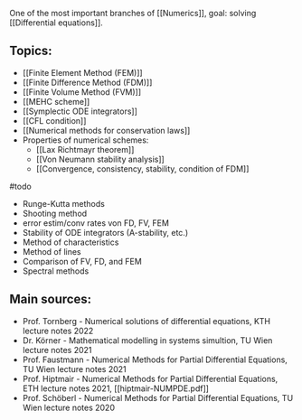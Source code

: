 One of the most important branches of [[Numerics]], goal: solving [[Differential equations]].


## Topics:
- [[Finite Element Method (FEM)]]
- [[Finite Difference Method (FDM)]]
- [[Finite Volume Method (FVM)]]
- [[MEHC scheme]]
- [[Symplectic ODE integrators]]
- [[CFL condition]]
- [[Numerical methods for conservation laws]]
- Properties of numerical schemes:
	- [[Lax Richtmayr theorem]]
	- [[Von Neumann stability analysis]]
	- [[Convergence, consistency, stability, condition of FDM]]


#todo 
- Runge-Kutta methods
- Shooting method
- error estim/conv rates von FD, FV, FEM
- Stability of ODE integrators (A-stability, etc.)
- Method of characteristics
- Method of lines
- Comparison of FV, FD, and FEM
- Spectral methods


## Main sources:
- Prof. Tornberg - Numerical solutions of differential equations, KTH lecture notes 2022
- Dr. Körner - Mathematical modelling in systems simultion, TU Wien lecture notes 2021
- Prof. Faustmann - Numerical Methods for Partial Differential Equations, TU Wien lecture notes 2021
- Prof. Hiptmair - Numerical Methods for Partial Differential Equations, ETH lecture notes 2021, [[hiptmair-NUMPDE.pdf]]
- Prof. Schöberl - Numerical Methods for Partial Differential Equations, TU Wien lecture notes 2020
